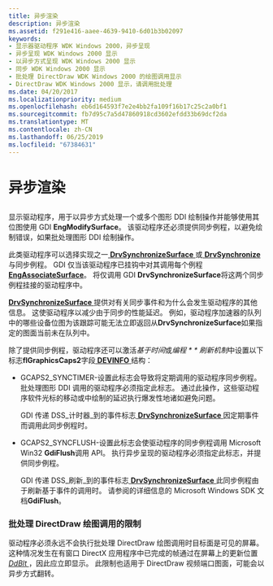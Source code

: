 ```yaml
---
title: 异步渲染
description: 异步渲染
ms.assetid: f291e416-aaee-4639-9410-6d01b3b02097
keywords:
- 显示器驱动程序 WDK Windows 2000，异步呈现
- 异步呈现 WDK Windows 2000 显示
- 以异步方式呈现 WDK Windows 2000 显示
- 同步 WDK Windows 2000 显示
- 批处理 DirectDraw WDK Windows 2000 的绘图调用显示
- DirectDraw WDK Windows 2000 显示，请调用批处理
ms.date: 04/20/2017
ms.localizationpriority: medium
ms.openlocfilehash: eb6d164593f7e2e4bb2fa109f16b17c25c2a0bf1
ms.sourcegitcommit: fb7d95c7a5d47860918cd3602efdd33b69dcf2da
ms.translationtype: MT
ms.contentlocale: zh-CN
ms.lasthandoff: 06/25/2019
ms.locfileid: "67384631"
---
```

# <a name="asynchronous-rendering"></a>异步渲染


## <span id="ddk_asynchronous_rendering_gg"></span><span id="DDK_ASYNCHRONOUS_RENDERING_GG"></span>


显示驱动程序，用于以异步方式处理一个或多个图形 DDI 绘制操作并能够使用其位图使用 GDI **EngModifySurface**。 该驱动程序还必须提供同步例程，以避免绘制错误，如果批处理图形 DDI 绘制操作。

此类驱动程序可以选择实现之一[ **DrvSynchronizeSurface** ](https://docs.microsoft.com/windows/desktop/api/winddi/nf-winddi-drvsynchronizesurface)或[ **DrvSynchronize** ](https://docs.microsoft.com/windows/desktop/api/winddi/nf-winddi-drvsynchronize)与同步例程。 GDI 仅当该驱动程序已挂钩中对其调用每个例程[ **EngAssociateSurface**](https://docs.microsoft.com/windows/desktop/api/winddi/nf-winddi-engassociatesurface)。 将仅调用 GDI **DrvSynchronizeSurface**将这两个同步例程挂接的驱动程序中。

[**DrvSynchronizeSurface** ](https://docs.microsoft.com/windows/desktop/api/winddi/nf-winddi-drvsynchronizesurface)提供对有关同步事件和为什么会发生驱动程序的其他信息。 这使驱动程序以减少由于同步的性能延迟。 例如，驱动程序加速器的队列中的哪些设备位图为该跟踪可能无法立即返回从**DrvSynchronizeSurface**如果指定的图面当前未在队列中。

除了提供同步例程，驱动程序还可以激活*基于时间*或*编程 * * 刷新机制*中设置以下标志**flGraphicsCaps2**字段[ **DEVINFO** ](https://docs.microsoft.com/windows/desktop/api/winddi/ns-winddi-tagdevinfo)结构：

-   GCAPS2\_SYNCTIMER-设置此标志会导致将定期调用的驱动程序同步例程。 批处理图形 DDI 调用的驱动程序必须指定此标志。 通过此操作，这些驱动程序软件光标的移动或中绘制的延迟执行爆发性地诸如避免问题。

    GDI 传递 DSS\_计时器\_到的事件标志[ **DrvSynchronizeSurface** ](https://docs.microsoft.com/windows/desktop/api/winddi/nf-winddi-drvsynchronizesurface)因定期事件而调用此同步例程时。

-   GCAPS2\_SYNCFLUSH-设置此标志会使驱动程序的同步例程调用 Microsoft Win32 **GdiFlush**调用 API。 执行异步呈现的驱动程序必须指定此标志，并提供同步例程。

    GDI 传递 DSS\_刷新\_到的事件标志[ **DrvSynchronizeSurface** ](https://docs.microsoft.com/windows/desktop/api/winddi/nf-winddi-drvsynchronizesurface)此同步例程由于刷新基于事件的调用时。 请参阅的详细信息的 Microsoft Windows SDK 文档**GdiFlush**。

### <a name="span-idlimitationsonbatchingdirectdrawdrawingcallsspanspan-idlimitationsonbatchingdirectdrawdrawingcallsspanspan-idlimitationsonbatchingdirectdrawdrawingcallsspanlimitations-on-batching-directdraw-drawing-calls"></a><span id="Limitations_on_Batching_DirectDraw_Drawing_Calls"></span><span id="limitations_on_batching_directdraw_drawing_calls"></span><span id="LIMITATIONS_ON_BATCHING_DIRECTDRAW_DRAWING_CALLS"></span>批处理 DirectDraw 绘图调用的限制

驱动程序必须永远不会执行批处理 DirectDraw 绘图调用时目标面是可见的屏幕。 这种情况发生在有窗口 DirectX 应用程序中已完成的帧通过在屏幕上的更新位置[ *DdBlt* ](https://docs.microsoft.com/windows/desktop/api/ddrawint/nc-ddrawint-pdd_surfcb_blt) ，因此应立即显示。 此限制也适用于 DirectDraw 视频端口图面，可能会以异步方式翻转。

 

 





